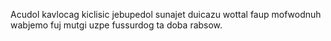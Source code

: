 Acudol kavlocag kiclisic jebupedol sunajet duicazu wottal faup mofwodnuh wabjemo fuj mutgi uzpe fussurdog ta doba rabsow.